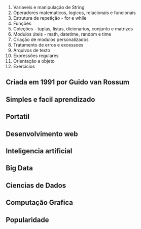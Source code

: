 1. Variaveis e manipulação de String
2. Operadores matematicos, logicos, relacionais e funcionais
3. Estrutura de repetição - for e while
4. Funções
5. Coleções - tuplas, listas, dicionarios, conjunto e matrizes
6. Modulos úteis - math, datetime, random e time
7. Criação de modulos personalizados
8. Tratamento de erros e excessoes
9. Arquivos de texto
10. Expressões regulares
11. Orientação a objeto
12. Exercicios

## Criada em 1991 por Guido van Rossum
## Simples e facil aprendizado
## Portatil
## Desenvolvimento web
## Inteligencia artificial
## Big Data
## Ciencias de Dados
## Computação Grafica
## Popularidade

